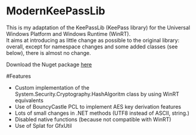 # ModernKeePassLib

This is my adaptation of the KeePassLib (KeePass library) for the Universal Windows Platform and Windows Runtime (WinRT).  
It aims at introducing as little change as possible to the original library: overall, except for namespace changes and some added classes (see below), there is almost no change.  

Download the Nuget package [here](https://www.nuget.org/packages/ModernKeePassLib)

#Features
- Custom implementation of the System.Security.Cryptography.HashAlgoritm class by using WinRT equivalents
- Use of BouncyCastle PCL to implement AES key derivation features
- Lots of small changes in .NET methods (UTF8 instead of ASCII, string.)
- Disabled native functions (because not compatible with WinRT)
- Use of Splat for GfxUtil